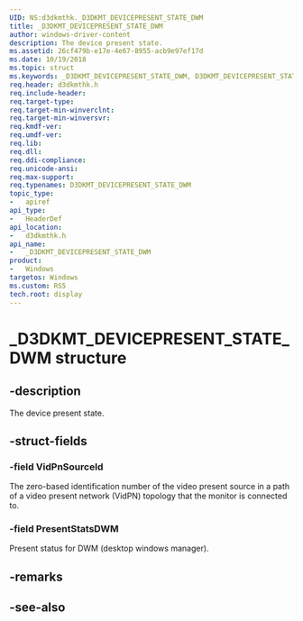 ```yaml
---
UID: NS:d3dkmthk._D3DKMT_DEVICEPRESENT_STATE_DWM
title: _D3DKMT_DEVICEPRESENT_STATE_DWM
author: windows-driver-content
description: The device present state.
ms.assetid: 26cf479b-e17e-4e67-8955-acb9e97ef17d
ms.date: 10/19/2018
ms.topic: struct
ms.keywords: _D3DKMT_DEVICEPRESENT_STATE_DWM, D3DKMT_DEVICEPRESENT_STATE_DWM, 
req.header: d3dkmthk.h
req.include-header:
req.target-type:
req.target-min-winverclnt:
req.target-min-winversvr:
req.kmdf-ver:
req.umdf-ver:
req.lib:
req.dll:
req.ddi-compliance:
req.unicode-ansi:
req.max-support:
req.typenames: D3DKMT_DEVICEPRESENT_STATE_DWM
topic_type: 
-	apiref
api_type: 
-	HeaderDef
api_location: 
-	d3dkmthk.h
api_name: 
-	_D3DKMT_DEVICEPRESENT_STATE_DWM
product:
-	Windows
targetos: Windows
ms.custom: RS5
tech.root: display
---
```


# _D3DKMT_DEVICEPRESENT_STATE_DWM structure

## -description

The device present state.

## -struct-fields

### -field VidPnSourceId

The zero-based identification number of the video present source in a path of a video present network (VidPN) topology that the monitor is connected to.

### -field PresentStatsDWM
 
Present status for DWM (desktop windows manager).

## -remarks

## -see-also

